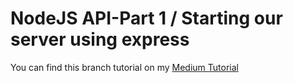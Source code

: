 # NodeJS API-Part 1 / Starting our server using express

You can find this branch tutorial on my [Medium Tutorial](https://soonsantos.medium.com/nodejs-api-part-1-starting-our-server-using-express-110deb495a87)
